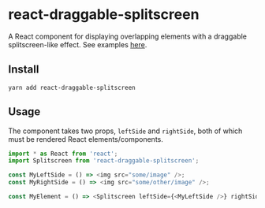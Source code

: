 # react-draggable-splitscreen

A React component for displaying overlapping elements with a draggable splitscreen-like effect. See examples [here](https://johnwatkins0.github.io/react-draggable-splitscreen/).

## Install

```
yarn add react-draggable-splitscreen
```

## Usage

The component takes two props, `leftSide` and `rightSide`, both of which must be rendered React elements/components.

```Javascript
import * as React from 'react';
import Splitscreen from 'react-draggable-splitscreen';

const MyLeftSide = () => <img src="some/image" />;
const MyRightSide = () => <img src="some/other/image" />;

const MyElement = () => <Splitscreen leftSide={<MyLeftSide />} rightSide={<MyRightSide />} />
```
